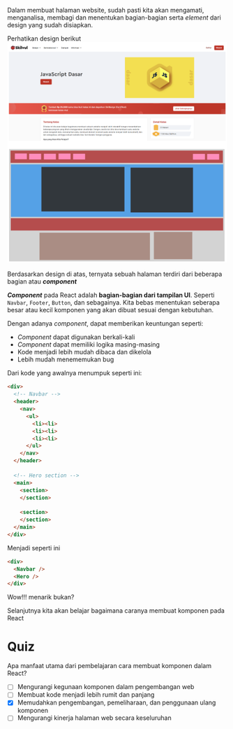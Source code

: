 Dalam membuat halaman website, sudah pasti kita akan mengamati, menganalisa, membagi dan menentukan bagian-bagian serta _element_ dari design yang sudah disiapkan.

Perhatikan design berikut
![gambar](../00-assets/komponen.png)

Berdasarkan design di atas, ternyata sebuah halaman terdiri dari beberapa bagian atau **_component_**

_**Component**_ pada React adalah **bagian-bagian dari tampilan UI**. Seperti `Navbar`, `Footer`, `Button`, dan sebagainya. Kita  bebas menentukan seberapa besar atau kecil komponen yang akan dibuat sesuai dengan kebutuhan.

Dengan adanya _component_, dapat memberikan keuntungan seperti:
- _Component_ dapat digunakan berkali-kali
- _Component_ dapat memiliki logika masing-masing
- Kode menjadi lebih mudah dibaca dan dikelola
- Lebih mudah menememukan bug

Dari kode yang awalnya menumpuk seperti ini:

```html
<div>
  <!-- Navbar -->
  <header>
    <nav>
      <ul>
        <li><li>
        <li><li>
        <li><li>
      </ul>
    </nav>
  </header>

  <!-- Hero section -->
  <main>
    <section>
    </section>

    <section>
    </section>
  </main>
</div>
```
Menjadi seperti ini

```html
<div>
  <Navbar />
  <Hero />
</div>
```

Wow!!! menarik bukan?

Selanjutnya kita akan belajar bagaimana caranya membuat komponen pada React

# Quiz

Apa manfaat utama dari pembelajaran cara membuat komponen dalam React?
- [ ] Mengurangi kegunaan komponen dalam pengembangan web
- [ ] Membuat kode menjadi lebih rumit dan panjang
- [x] Memudahkan pengembangan, pemeliharaan, dan penggunaan ulang komponen
- [ ] Mengurangi kinerja halaman web secara keseluruhan